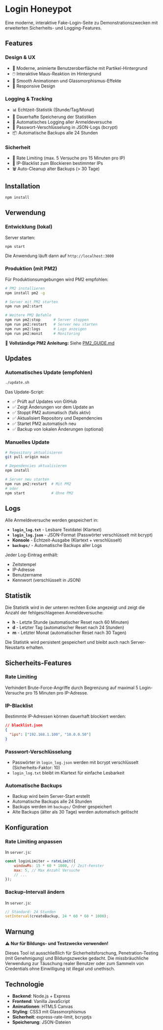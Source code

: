 # Login Honeypot

Eine moderne, interaktive Fake-Login-Seite zu Demonstrationszwecken mit erweiterten Sicherheits- und Logging-Features.

## Features

### Design & UX
- 🎨 Moderne, animierte Benutzeroberfläche mit Partikel-Hintergrund
- 🖱️ Interaktive Maus-Reaktion im Hintergrund
- 💫 Smooth Animationen und Glassmorphismus-Effekte
- 📱 Responsive Design

### Logging & Tracking
- 📊 Echtzeit-Statistik (Stunde/Tag/Monat)
- 💾 Dauerhafte Speicherung der Statistiken
- 📝 Automatisches Logging aller Anmeldeversuche
- 🔐 Passwort-Verschlüsselung in JSON-Logs (bcrypt)
- 📦 Automatische Backups alle 24 Stunden

### Sicherheit
- 🚦 Rate Limiting (max. 5 Versuche pro 15 Minuten pro IP)
- 🚫 IP-Blacklist zum Blockieren bestimmter IPs
- 🗑️ Auto-Cleanup alter Backups (> 30 Tage)

## Installation

```bash
npm install
```

## Verwendung

### Entwicklung (lokal)

Server starten:
```bash
npm start
```

Die Anwendung läuft dann auf `http://localhost:3000`

### Produktion (mit PM2)

Für Produktionsumgebungen wird PM2 empfohlen:

```bash
# PM2 installieren
npm install pm2 -g

# Server mit PM2 starten
npm run pm2:start

# Weitere PM2 Befehle
npm run pm2:stop      # Server stoppen
npm run pm2:restart   # Server neu starten
npm run pm2:logs      # Logs anzeigen
npm run pm2:monit     # Monitoring
```

📖 **Vollständige PM2 Anleitung:** Siehe [PM2_GUIDE.md](PM2_GUIDE.md)

## Updates

### Automatisches Update (empfohlen)

```bash
./update.sh
```

Das Update-Script:
- ✅ Prüft auf Updates von GitHub
- ✅ Zeigt Änderungen vor dem Update an
- ✅ Stoppt PM2 automatisch (falls aktiv)
- ✅ Aktualisiert Repository und Dependencies
- ✅ Startet PM2 automatisch neu
- ✅ Backup von lokalen Änderungen (optional)

### Manuelles Update

```bash
# Repository aktualisieren
git pull origin main

# Dependencies aktualisieren
npm install

# Server neu starten
npm run pm2:restart  # Mit PM2
# oder
npm start            # Ohne PM2
```

## Logs

Alle Anmeldeversuche werden gespeichert in:
- **`login_log.txt`** - Lesbare Textdatei (Klartext)
- **`login_log.json`** - JSON-Format (Passwörter verschlüsselt mit bcrypt)
- **Konsole** - Echtzeit-Ausgabe (Klartext + verschlüsselt)
- **`backups/`** - Automatische Backups aller Logs

Jeder Log-Eintrag enthält:
- Zeitstempel
- IP-Adresse
- Benutzername
- Kennwort (verschlüsselt in JSON)

## Statistik

Die Statistik wird in der unteren rechten Ecke angezeigt und zeigt die Anzahl der fehlgeschlagenen Anmeldeversuche:
- **h** - Letzte Stunde (automatischer Reset nach 60 Minuten)
- **d** - Letzter Tag (automatischer Reset nach 24 Stunden)
- **m** - Letzter Monat (automatischer Reset nach 30 Tagen)

Die Statistik wird persistent gespeichert und bleibt auch nach Server-Neustarts erhalten.

## Sicherheits-Features

### Rate Limiting
Verhindert Brute-Force-Angriffe durch Begrenzung auf maximal 5 Login-Versuche pro 15 Minuten pro IP-Adresse.

### IP-Blacklist
Bestimmte IP-Adressen können dauerhaft blockiert werden:
```json
// blacklist.json
{
  "ips": ["192.168.1.100", "10.0.0.50"]
}
```

### Passwort-Verschlüsselung
- Passwörter in `login_log.json` werden mit bcrypt verschlüsselt (Sicherheits-Faktor: 10)
- `login_log.txt` bleibt im Klartext für einfache Lesbarkeit

### Automatische Backups
- Backup wird beim Server-Start erstellt
- Automatische Backups alle 24 Stunden
- Backups werden im `backups/` Ordner gespeichert
- Alte Backups (älter als 30 Tage) werden automatisch gelöscht

## Konfiguration

### Rate Limiting anpassen
In `server.js`:
```javascript
const loginLimiter = rateLimit({
    windowMs: 15 * 60 * 1000, // Zeit-Fenster
    max: 5, // Max Anzahl Versuche
    // ...
});
```

### Backup-Intervall ändern
In `server.js`:
```javascript
// Standard: 24 Stunden
setInterval(createBackup, 24 * 60 * 60 * 1000);
```

## Warnung

⚠️ **Nur für Bildungs- und Testzwecke verwenden!**

Dieses Tool ist ausschließlich für Sicherheitsforschung, Penetration-Testing (mit Genehmigung) und Bildungszwecke gedacht. Die missbräuchliche Verwendung zur Täuschung realer Benutzer oder zum Sammeln von Credentials ohne Einwilligung ist illegal und unethisch.

## Technologie

- **Backend**: Node.js + Express
- **Frontend**: Vanilla JavaScript
- **Animationen**: HTML5 Canvas
- **Styling**: CSS3 mit Glassmorphismus
- **Sicherheit**: express-rate-limit, bcryptjs
- **Speicherung**: JSON-Dateien
